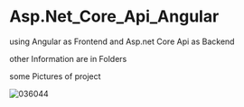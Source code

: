 # Asp.Net_Core_Api_Angular
using Angular as Frontend and Asp.net Core Api as Backend

other Information are in Folders

some Pictures of project

![036044](https://user-images.githubusercontent.com/95680946/145008175-999c2e98-ff7e-4d0a-b516-a9f75d715399.jpg)
